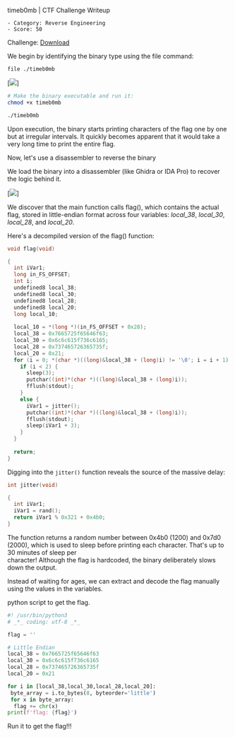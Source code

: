 timeb0mb | CTF Challenge Writeup  

    - Category: Reverse Engineering
    - Score: 50  

Challenge: [Download](https://github.com/Debang5hu/ctf-writeups/blob/main/challenges/timeb0mb)  

We begin by identifying the binary type using the file command:  

`file ./timeb0mb`  

[![](https://miro.medium.com/v2/resize:fit:4800/format:webp/1*9p1iF7xpu54dMeiiduf68w.png)]  


```sh
# Make the binary executable and run it:  
chmod +x timeb0mb

./timeb0mb  
```  

Upon execution, the binary starts printing characters of the flag one by one but at irregular intervals. It quickly becomes apparent that it would take a very long time to print the entire flag.  

Now, let's use a disassembler to reverse the binary  

We load the binary into a disassembler (like Ghidra or IDA Pro) to recover the logic behind it.  

[![](https://miro.medium.com/v2/resize:fit:526/format:webp/1*PNAb-3nG0xyc7kAIfrxd4g.png)]

We discover that the main function calls flag(), which contains the actual flag, stored in little-endian format across four variables: <i>local_38</i>, <i>local_30</i>, <i>local_28</i>, and <i>local_20</i>.  

Here's a decompiled version of the flag() function:

```c
void flag(void)

{
  int iVar1;
  long in_FS_OFFSET;
  int i;
  undefined8 local_38;
  undefined8 local_30;
  undefined8 local_28;
  undefined8 local_20;
  long local_10;
  
  local_10 = *(long *)(in_FS_OFFSET + 0x28);
  local_38 = 0x7665725f65646f63;
  local_30 = 0x6c6c615f736c6165;
  local_28 = 0x737465726365735f;
  local_20 = 0x21;
  for (i = 0; *(char *)((long)&local_38 + (long)i) != '\0'; i = i + 1) {
    if (i < 2) {
      sleep(3);
      putchar((int)*(char *)((long)&local_38 + (long)i));
      fflush(stdout);
    }
    else {
      iVar1 = jitter();
      putchar((int)*(char *)((long)&local_38 + (long)i));
      fflush(stdout);
      sleep(iVar1 + 3);
    }
  }
  
  return;
}
```  

Digging into the `jitter()` function reveals the source of the massive delay:

```c
int jitter(void)

{
  int iVar1;
  iVar1 = rand();
  return iVar1 % 0x321 + 0x4b0;
}
```  

The function returns a random number between 0x4b0 (1200) and 0x7d0 (2000), which is used to sleep before printing each character. That's up to 30 minutes of sleep per  
character! Although the flag is hardcoded, the binary deliberately slows down the output.  

Instead of waiting for ages, we can extract and decode the flag manually using the values in the variables.  

python script to get the flag.

```python
#! /usr/bin/python3
# _*_ coding: utf-8 _*_

flag = ''

# Little Endian
local_38 = 0x7665725f65646f63
local_30 = 0x6c6c615f736c6165
local_28 = 0x737465726365735f
local_20 = 0x21

for i in [local_38,local_30,local_28,local_20]:
 byte_array = i.to_bytes(8, byteorder='little')
 for x in byte_array:
  flag += chr(x)
print(f'flag: {flag}')
```  

Run it to get the flag!!!